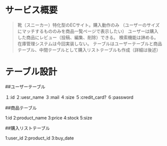 # サービス概要
>靴（スニーカー）特化型のECサイト。購入動作のみ
>（ユーザーのサイズにマッチするもののみを商品一覧ページで表示したい）
>ユーザーは購入した商品にレビュー（投稿、編集、削除）できる。
>検索機能は諦める。在庫管理システムは今回実装しない。
>テーブルはユーザーテーブルと商品テーブル、中間テーブルとして購入リストテーブルも作成（詳細は後述）


# テーブル設計
##ユーザーテーブル

  １:id
  ２:uesr_name
  ３:mail
  ４:size
  ５:credit_card?
  ６:password


##商品テーブル

  1:id
  2:product_name
  3:price
  4:stock
  5:size

##購入リストテーブル

  1:user_id
  2:product_id
  3:buy_date


